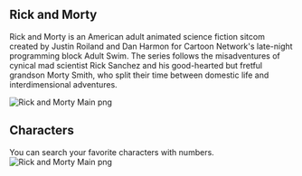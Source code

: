## Rick and Morty 

Rick and Morty is an American adult animated science fiction sitcom created by Justin Roiland and Dan Harmon for Cartoon Network's late-night programming block Adult Swim. The series follows the misadventures of cynical mad scientist Rick Sanchez and his good-hearted but fretful grandson Morty Smith, who split their time between domestic life and interdimensional adventures.

![Rick and Morty Main png](https://github.com/amal-san/riCkandMorty/blob/master/rickandmorty.png)


## Characters

You can search your favorite characters with numbers.
![Rick and Morty Main png](https://github.com/amal-san/riCkandMorty/blob/master/rickandmortychar.png)


